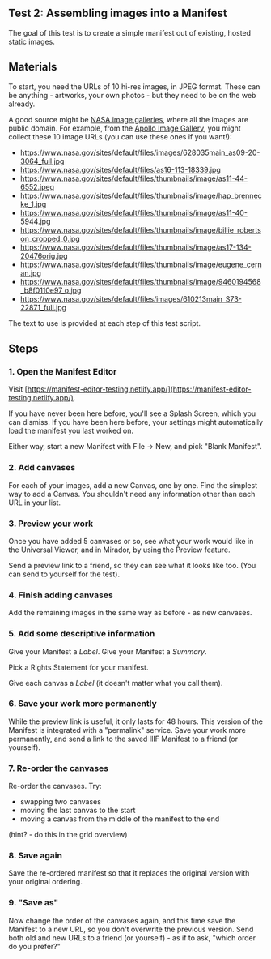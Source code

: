 
## Test 2: Assembling images into a Manifest

The goal of this test is to create a simple manifest out of existing, hosted static images.

## Materials

To start, you need the URLs of 10 hi-res images, in JPEG format. These can be anything - artworks, your own photos - but they need to be on the web already.

A good source might be [NASA image galleries](https://www.nasa.gov/multimedia/imagegallery/index.html), where all the images are public domain.
For example, from the [Apollo Image Gallery](https://www.nasa.gov/mission_pages/apollo/images.html), you might collect these 10 image URLs (you can use these ones if you want!):

- https://www.nasa.gov/sites/default/files/images/628035main_as09-20-3064_full.jpg
- https://www.nasa.gov/sites/default/files/as16-113-18339.jpg
- https://www.nasa.gov/sites/default/files/thumbnails/image/as11-44-6552.jpeg
- https://www.nasa.gov/sites/default/files/thumbnails/image/hap_brennecke_1.jpg
- https://www.nasa.gov/sites/default/files/thumbnails/image/as11-40-5944.jpg
- https://www.nasa.gov/sites/default/files/thumbnails/image/billie_robertson_cropped_0.jpg
- https://www.nasa.gov/sites/default/files/thumbnails/image/as17-134-20476orig.jpg
- https://www.nasa.gov/sites/default/files/thumbnails/image/eugene_cernan.jpg
- https://www.nasa.gov/sites/default/files/thumbnails/image/9460194568_b8f0110e97_o.jpg
- https://www.nasa.gov/sites/default/files/images/610213main_S73-22871_full.jpg

The text to use is provided at each step of this test script.

## Steps

### 1. Open the Manifest Editor

Visit [https://manifest-editor-testing.netlify.app/](https://manifest-editor-testing.netlify.app/).

If you have never been here before, you'll see a Splash Screen, which you can dismiss.
If you have been here before, your settings might automatically load the manifest you last worked on.

Either way, start a new Manifest with File -> New, and pick "Blank Manifest".

### 2. Add canvases

For each of your images, add a new Canvas, one by one.
Find the simplest way to add a Canvas.
You shouldn't need any information other than each URL in your list.

### 3. Preview your work

Once you have added 5 canvases or so, see what your work would like in the Universal Viewer, and in Mirador, by using the Preview feature.

Send a preview link to a friend, so they can see what it looks like too. (You can send to yourself for the test).

### 4. Finish adding canvases

Add the remaining images in the same way as before - as new canvases.

### 5. Add some descriptive information

Give your Manifest a _Label_.
Give your Manifest a _Summary_.

Pick a Rights Statement for your manifest.

Give each canvas a _Label_ (it doesn't matter what you call them).

### 6. Save your work more permanently

While the preview link is useful, it only lasts for 48 hours. 
This version of the Manifest is integrated with a "permalink" service.
Save your work more permanently, and send a link to the saved IIIF Manifest to a friend (or yourself).

### 7. Re-order the canvases

Re-order the canvases. Try:

- swapping two canvases
- moving the last canvas to the start
- moving a canvas from the middle of the manifest to the end

(hint? - do this in the grid overview)

### 8. Save again

Save the re-ordered manifest so that it replaces the original version with your original ordering.

### 9. "Save as"

Now change the order of the canvases again, and this time save the Manifest to a new URL, so you don't overwrite the previous version.
Send both old and new URLs to a friend (or yourself) - as if to ask, "which order do you prefer?"